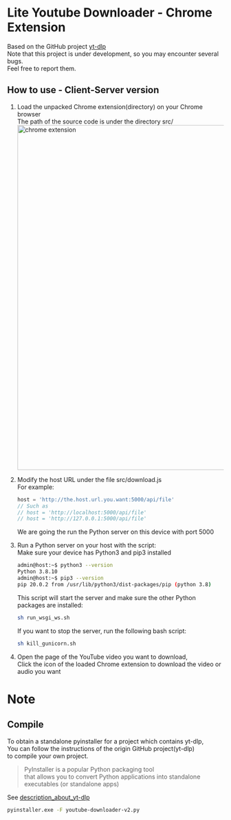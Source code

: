 # Lite Youtube Downloader - Chrome Extension
Based on the GitHub project [yt-dlp](https://github.com/yt-dlp/yt-dlp)  
Note that this project is under development, so you may encounter several bugs.  
Feel free to report them.  

## How to use - Client-Server version

1. Load the unpacked Chrome extension(directory) on your Chrome browser  
   The path of the source code is under the directory src/  
   <img src="https://i.imgur.com/ruBCZAm.png" alt="chrome extension" width="800">  


3. Modify the host URL under the file src/download.js  
   For example:
   ```javascript
   host = 'http://the.host.url.you.want:5000/api/file'
   // Such as
   // host = 'http://localhost:5000/api/file'
   // host = 'http://127.0.0.1:5000/api/file'
   ``` 
   We are going the run the Python server on this device with port 5000  

4. Run a Python server on your host with the script:  
   Make sure your device has Python3 and pip3 installed
   ```bash
   admin@host:~$ python3 --version
   Python 3.8.10
   admin@host:~$ pip3 --version
   pip 20.0.2 from /usr/lib/python3/dist-packages/pip (python 3.8)
   ```
   This script will start the server and make sure the other Python packages are installed:  
   ```bash
   sh run_wsgi_ws.sh
   ```
   If you want to stop the server, run the following bash script:
   ```bash
   sh kill_gunicorn.sh
   ```
6. Open the page of the YouTube video you want to download,  
   Click the icon of the loaded Chrome extension to download the video or audio you want  

# Note

## Compile

To obtain a standalone pyinstaller for a project which contains yt-dlp,  
You can follow the instructions of the origin GitHub project(yt-dlp)   
to compile your own project.  

> PyInstaller is a popular Python packaging tool  
> that allows you to convert Python applications into standalone executables (or standalone apps) 

See [description_about_yt-dlp](https://github.com/yt-dlp/yt-dlp#compile)  

```bash
pyinstaller.exe -F youtube-downloader-v2.py
```
